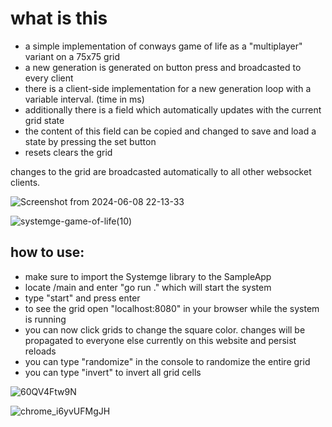 # what is this 
- a simple implementation of conways game of life as a "multiplayer" variant on a 75x75 grid
- a new generation is generated on button press and broadcasted to every client
- there is a client-side implementation for a new generation loop with a variable interval. (time in ms)  
- additionally there is a field which automatically updates with the current grid state
- the content of this field can be copied and changed to save and load a state by pressing the set button  
- resets clears the grid

changes to the grid are broadcasted automatically to all other websocket clients.

![Screenshot from 2024-06-08 22-13-33](https://github.com/NeutralUsername/Systemge-Sample-ConwaysGameOfLife/assets/39095721/304513a9-7659-47b7-a83b-1174476d41cf)


![systemge-game-of-life(10)](https://github.com/NeutralUsername/Systemge-Sample-ConwaysGameOfLife/assets/39095721/b6f9c94c-f8e6-4d5b-9c43-b8b044626413)



## how to use:  
- make sure to import the Systemge library to the SampleApp
- locate /main and enter "go run ." which will start the system
- type "start" and press enter 
- to see the grid open "localhost:8080" in your browser while the system is running
- you can now click grids to change the square color. changes will be propagated to everyone else currently on this website and persist reloads
- you can type "randomize" in the console to randomize the entire grid
- you can type "invert" to invert all grid cells


![60QV4Ftw9N](https://github.com/NeutralUsername/Systemge-Sample-ConwaysGameOfLife/assets/39095721/2f5b2d0c-65b4-4045-99da-b73d5727f160)


![chrome_i6yvUFMgJH](https://github.com/NeutralUsername/Systemge-Sample-ConwaysGameOfLife/assets/39095721/e220437f-a2c5-483f-a086-fb810827f419)

